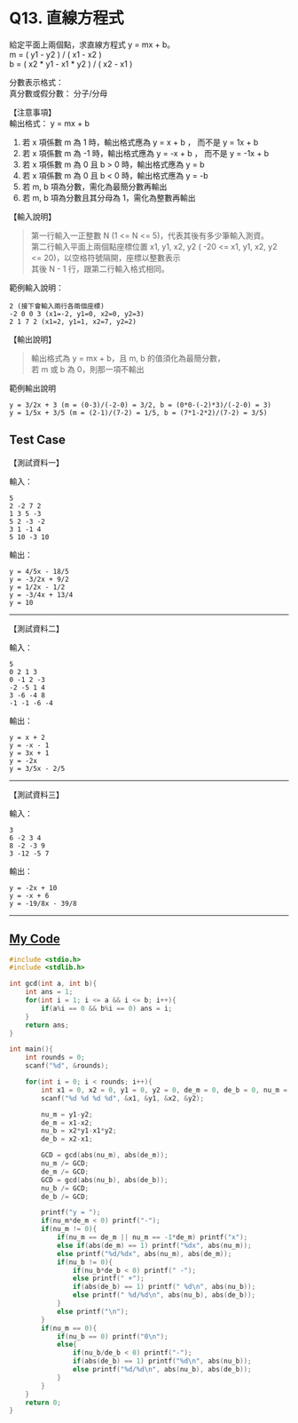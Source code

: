 # Q13. 直線方程式

給定平面上兩個點，求直線方程式 y = mx + b。  
m = ( y1 - y2 ) / ( x1 - x2 )  
b = ( x2 \* y1 - x1 \* y2 ) / ( x2 - x1 )

分數表示格式：  
真分數或假分數： 分子/分母

【注意事項】  
輸出格式： y = mx + b

1. 若 x 項係數 m 為 1 時，輸出格式應為 y = x + b ， 而不是 y = 1x + b
2. 若 x 項係數 m 為 -1 時，輸出格式應為 y = -x + b ， 而不是 y = -1x + b
3. 若 x 項係數 m 為 0 且 b > 0 時，輸出格式應為 y = b
4. 若 x 項係數 m 為 0 且 b < 0 時，輸出格式應為 y = -b
5. 若 m, b 項為分數，需化為最簡分數再輸出
6. 若 m, b 項為分數且其分母為 1，需化為整數再輸出

【輸入說明】

> 第一行輸入一正整數 N (1 <= N <= 5)，代表其後有多少筆輸入測資。  
> 第二行輸入平面上兩個點座標位置 x1, y1, x2, y2 ( -20 <= x1, y1, x2, y2 <= 20)，以空格符號隔開，座標以整數表示  
> 其後 N - 1 行，跟第二行輸入格式相同。

範例輸入說明：

    2 (接下會輸入兩行各兩個座標)
    -2 0 0 3 (x1=-2, y1=0, x2=0, y2=3)
    2 1 7 2 (x1=2, y1=1, x2=7, y2=2)

【輸出說明】

> 輸出格式為 y = mx + b，且 m, b 的值須化為最簡分數，  
> 若 m 或 b 為 0，則那一項不輸出

範例輸出說明

    y = 3/2x + 3 (m = (0-3)/(-2-0) = 3/2, b = (0*0-(-2)*3)/(-2-0) = 3)
    y = 1/5x + 3/5 (m = (2-1)/(7-2) = 1/5, b = (7*1-2*2)/(7-2) = 3/5)

## Test Case

【測試資料一】

輸入：

    5
    2 -2 7 2
    1 3 5 -3
    5 2 -3 -2
    3 1 -1 4
    5 10 -3 10

輸出：

    y = 4/5x - 18/5
    y = -3/2x + 9/2
    y = 1/2x - 1/2
    y = -3/4x + 13/4
    y = 10

---

【測試資料二】

輸入：

    5
    0 2 1 3
    0 -1 2 -3
    -2 -5 1 4
    3 -6 -4 8
    -1 -1 -6 -4

輸出：

    y = x + 2
    y = -x - 1
    y = 3x + 1
    y = -2x
    y = 3/5x - 2/5

---

【測試資料三】

輸入：

    3
    6 -2 3 4
    8 -2 -3 9
    3 -12 -5 7

輸出：

    y = -2x + 10
    y = -x + 6
    y = -19/8x - 39/8

---

## [My Code](./q013.c)

```c
#include <stdio.h>
#include <stdlib.h>

int gcd(int a, int b){
    int ans = 1;
    for(int i = 1; i <= a && i <= b; i++){
        if(a%i == 0 && b%i == 0) ans = i;
    }
    return ans;
}

int main(){
    int rounds = 0;
    scanf("%d", &rounds);

    for(int i = 0; i < rounds; i++){
        int x1 = 0, x2 = 0, y1 = 0, y2 = 0, de_m = 0, de_b = 0, nu_m = 0, nu_b = 0, GCD = 0;
        scanf("%d %d %d %d", &x1, &y1, &x2, &y2);

        nu_m = y1-y2;
        de_m = x1-x2;
        nu_b = x2*y1-x1*y2;
        de_b = x2-x1;

        GCD = gcd(abs(nu_m), abs(de_m));
        nu_m /= GCD;
        de_m /= GCD;
        GCD = gcd(abs(nu_b), abs(de_b));
        nu_b /= GCD;
        de_b /= GCD;

        printf("y = ");
        if(nu_m*de_m < 0) printf("-");
        if(nu_m != 0){
            if(nu_m == de_m || nu_m == -1*de_m) printf("x");
            else if(abs(de_m) == 1) printf("%dx", abs(nu_m));
            else printf("%d/%dx", abs(nu_m), abs(de_m));
            if(nu_b != 0){
                if(nu_b*de_b < 0) printf(" -");
                else printf(" +");
                if(abs(de_b) == 1) printf(" %d\n", abs(nu_b));
                else printf(" %d/%d\n", abs(nu_b), abs(de_b));
            }
            else printf("\n");
        }
        if(nu_m == 0){
            if(nu_b == 0) printf("0\n");
            else{
                if(nu_b/de_b < 0) printf("-");
                if(abs(de_b) == 1) printf("%d\n", abs(nu_b));
                else printf("%d/%d\n", abs(nu_b), abs(de_b));
            }
        }
    }
    return 0;
}
```
